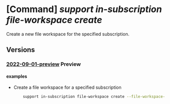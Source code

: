 # [Command] _support in-subscription file-workspace create_

Create a new file workspace for the specified subscription.

## Versions

### [2022-09-01-preview](/Resources/mgmt-plane/L3N1YnNjcmlwdGlvbnMve30vcHJvdmlkZXJzL21pY3Jvc29mdC5zdXBwb3J0L2ZpbGV3b3Jrc3BhY2VzL3t9/2022-09-01-preview.xml) **Preview**

<!-- mgmt-plane /subscriptions/{}/providers/microsoft.support/fileworkspaces/{} 2022-09-01-preview -->

#### examples

- Create a file workspace for a specified subscription
    ```bash
        support in-subscription file-workspace create --file-workspace-name "TestWorkspaceName" --subscription "TestSubscription"
    ```
